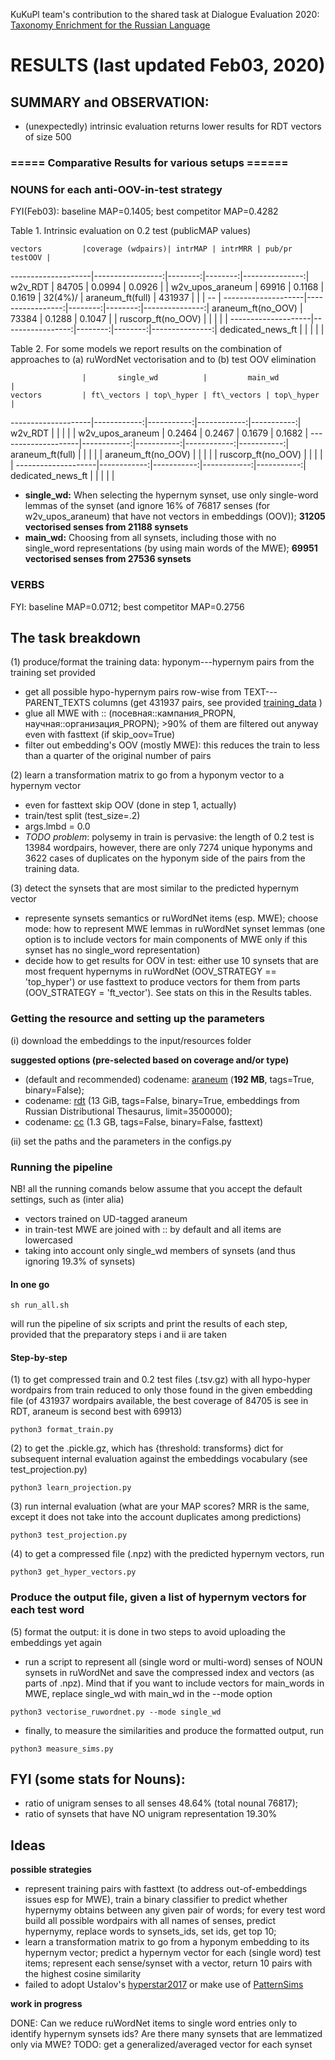 KuKuPl team's contribution to the shared task at Dialogue Evaluation 2020: [Taxonomy Enrichment for the Russian Language](https://competitions.codalab.org/competitions/22168)

# RESULTS (last updated Feb03, 2020)

## SUMMARY and OBSERVATION:
* (unexpectedly) intrinsic evaluation returns lower results for RDT vectors of size 500

### ===== Comparative Results for various setups ======
### NOUNS for each anti-OOV-in-test strategy
FYI(Feb03): baseline MAP=0.1405; best competitor MAP=0.4282

Table 1. Intrinsic evaluation on 0.2 test (publicMAP values)

    vectors         |coverage (wdpairs)| intrMAP | intrMRR | pub/pr testOOV |
--------------------|-----------------:|--------:|--------:|---------------:|
     w2v_RDT        |      84705       |  0.0994 | 0.0926  |                |
 w2v_upos_araneum   |      69916       |  0.1168 | 0.1619  |  32(4%)/       |
 araneum_ft(full)   |     431937       |         |         |     --         |
--------------------|-----------------:|--------:|--------:|---------------:|
 araneum_ft(no_OOV) |      73384       |  0.1288 | 0.1047  |                |
 ruscorp_ft(no_OOV) |                  |         |         |                |
--------------------|-----------------:|--------:|--------:|---------------:|
 dedicated_news_ft  |                  |         |         |                |

Table 2. For some models we report results on the combination of approaches to (a) ruWordNet vectorisation and to (b) test OOV elimination

                    |       single_wd          |         main_wd          |
    vectors         | ft\_vectors | top\_hyper | ft\_vectors | top\_hyper |
--------------------|------------:|-----------:|------------:|-----------:|
     w2v_RDT        |             |            |             |            |
 w2v\_upos_araneum  |    0.2464   |   0.2467   |   0.1679    |  0.1682    |
--------------------|------------:|-----------:|------------:|-----------:|
 araneum\_ft(full)  |             |            |             |            |
 araneum_ft(no_OOV) |             |            |             |            |
 ruscorp_ft(no_OOV) |             |            |             |            |
--------------------|------------:|-----------:|------------:|-----------:|
 dedicated_news_ft  |             |            |             |            |

* **single_wd:** When selecting the hypernym synset, use only single-word lemmas of the synset (and ignore  16% of 76817 senses (for w2v_upos_araneum) that have not vectors in embeddings (OOV)); **31205 vectorised senses from 21188 synsets**
* **main_wd:** Choosing from all synsets, including those with no single_word representations (by using main words of the MWE); **69951 vectorised senses from 27536 synsets**



                                                               


### VERBS
FYI: baseline MAP=0.0712; best competitor MAP=0.2756

## The task breakdown

(1) produce/format the training data: hyponym---hypernym pairs from the training set provided 
* get all possible hypo-hypernym pairs row-wise from TEXT---PARENT\_TEXTS columns (get 431937 pairs, see provided [training\_data](https://github.com/dialogue-evaluation/taxonomy-enrichment/blob/master/data/training_data/training_nouns.tsv) )
* glue all MWE with :: (посевная::кампания_PROPN, научная::организация_PROPN); >90% of them  are filtered out anyway even with fasttext (if skip_oov=True)
* filter out embedding's OOV (mostly MWE): this reduces the train to less than a quarter of the original number of pairs

(2) learn a transformation matrix to go from a hyponym vector to a hypernym vector
* even for fasttext skip OOV (done in step 1, actually)
* train/test split (test_size=.2)
* args.lmbd = 0.0
* _TODO problem_: polysemy in train is pervasive: the length of 0.2 test is 13984 wordpairs, however, there are only 7274 unique hyponyms and 3622 cases of duplicates on the hyponym side of the pairs from the training data.

(3) detect the synsets that are most similar to the predicted hypernym vector
* represente synsets semantics or ruWordNet items (esp. MWE); choose mode: how to represent MWE lemmas in ruWordNet synset lemmas (one option is to include vectors for main components of MWE only if this synset has no single_word representation)
* decide how to get results for OOV in test: either use 10 synsets that are most frequent hypernyms in ruWordNet (OOV\_STRATEGY == 'top\_hyper') or use fasttext to produce vectors for them from parts (OOV\_STRATEGY = 'ft\_vector'). See stats on this in the Results tables.

### Getting the resource and setting up the parameters
(i) download the embeddings to the input/resources folder

**suggested options (pre-selected based on coverage and/or type)**

* (default and recommended) codename: [araneum](https://rusvectores.org/static/models/rusvectores4/araneum/araneum_upos_skipgram_300_2_2018.vec.gz) (**192 MB**, tags=True, binary=False); 
* codename: [rdt](http://panchenko.me/data/dsl-backup/w2v-ru/all.norm-sz500-w10-cb0-it3-min5.w2v) (13 GiB, tags=False, binary=True, embeddings from Russian Distributional Thesaurus, limit=3500000);
* codename: [cc](https://dl.fbaipublicfiles.com/fasttext/vectors-crawl/cc.ru.300.vec.gz) (1.3 GB, tags=False, binary=False, fasttext)

(ii) set the paths and the parameters in the configs.py 

### Running the pipeline
NB! all the running comands below assume that you accept the default settings, such as (inter alia)

* vectors trained on UD-tagged araneum
* in train-test MWE are joined with :: by default and all items are lowercased
* taking into account only single_wd members of synsets (and thus ignoring 19.3% of synsets)

#### In one go

```
sh run_all.sh
```
will run the pipeline of six scripts and print the results of each step, provided that the preparatory steps i and ii are taken

#### Step-by-step

(1) to get compressed train and 0.2 test files (.tsv.gz) with all hypo-hyper wordpairs from train reduced to only those found in the given embedding file (of 431937 wordpairs available, the best coverage of 84705 is see in RDT, araneum is second best with 69913)

```{r, engine='python3', count_lines}
python3 format_train.py 
```

(2) to get the .pickle.gz, which has {threshold: transforms} dict for subsequent internal evaluation against the embeddings vocabulary (see test_projection.py)

```
python3 learn_projection.py
```

(3) run internal evaluation (what are your MAP scores? MRR is the same, except it does not take into the account duplicates among predictions)

```
python3 test_projection.py
```

(4) to get a compressed file (.npz) with the predicted hypernym vectors, run 

```
python3 get_hyper_vectors.py
```
### Produce the output file, given a list of hypernym vectors for each test word
(5) format the output: it is done in two steps to avoid uploading the embeddings yet again

* run a script to represent all (single word or multi-word) senses of NOUN synsets in ruWordNet and save the compressed index and vectors (as parts of .npz). Mind that if you want to include vectors for main\_words in MWE, replace single\_wd with main\_wd in the --mode option

```
python3 vectorise_ruwordnet.py --mode single_wd
```

* finally, to measure the similarities and produce the formatted output, run 

```
python3 measure_sims.py
```


## FYI (some stats for Nouns): 
* ratio of unigram senses to all senses 48.64% (total nounal 76817); 
* ratio of synsets that have NO unigram representation 19.30%

## Ideas
**possible strategies**

* represent training pairs with fasttext (to address out-of-embeddings issues esp for MWE), train a binary classifier to predict whether hypernymy obtains between any given pair of words; for every test word build all possible wordpairs with all names of senses, predict hypernymy, replace words to synsets_ids, set ids, get top 10;
* learn a transformation matrix to go from a hyponym embedding to its hypernym vector; predict a hypernym vector for each (single word) test items; represent each sense/synset with a vector, return 10 pairs with the highest cosine similarity 
* failed to adopt Ustalov's [hyperstar2017](https://arxiv.org/pdf/1707.03903) or make use of [PatternSims](https://github.com/cental/patternsim)

**work in progress**

DONE: Can we reduce ruWordNet items to single word entries only to identify hypernym synsets ids? Are there many synsets that are lemmatized only via MWE?
TODO: get a generalized/averaged vector for each synset


